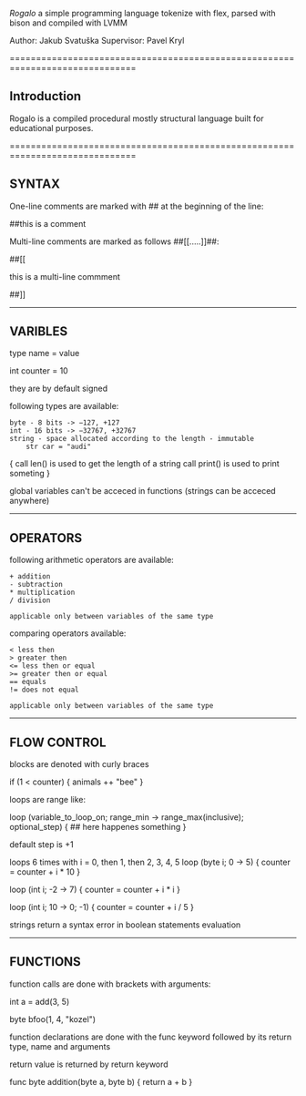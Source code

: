 *Rogalo* a simple programming language tokenize with flex, parsed with bison 
and compiled with LVMM

Author: Jakub Svatuška
Supervisor: Pavel Kryl

==============================================================================
## Introduction

Rogalo is a compiled procedural mostly structural language built for 
educational purposes.

==============================================================================
## SYNTAX

One-line comments are marked with ## at the beginning of the line:

##this is a comment

Multi-line comments are marked as follows ##[[.....]]##:

##[[

this 
is 
a multi-line 
commment

##]]

------------------------------------------------------------------------------
## VARIBLES

type name = value

int counter = 10

they are by default signed

following types are available:

    byte - 8 bits -> −127, +127
    int - 16 bits -> −32767, +32767
    string - space allocated according to the length - immutable
        str car = "audi" 

{
    call len() is used to get the length of a string
    call print() is used to print someting
}

global variables can't be acceced in functions (strings can be acceced anywhere)

------------------------------------------------------------------------------
## OPERATORS

following arithmetic operators are available:
    
    + addition
    - subtraction
    * multiplication
    / division
    
    applicable only between variables of the same type

comparing operators available:

    < less then
    > greater then
    <= less then or equal
    >= greater then or equal
    == equals
    != does not equal

    applicable only between variables of the same type
------------------------------------------------------------------------------
## FLOW CONTROL

blocks are denoted with curly braces

if (1 < counter)
{
    animals ++ "bee"
}


loops are range like:

loop (variable_to_loop_on; range_min -> range_max(inclusive); optional_step)
{
    ## here happenes something
}

default step is +1

loops 6 times with i = 0, then 1, then 2, 3, 4, 5
loop (byte i; 0 -> 5) 
{
    counter = counter + i * 10
}

loop (int i; -2 -> 7)
{
    counter = counter + i * i
}

loop (int i; 10 -> 0; -1)
{
    counter = counter + i / 5
}


strings return a syntax error in boolean statements evaluation

------------------------------------------------------------------------------
## FUNCTIONS

function calls are done with brackets with arguments:

int a = add(3, 5)

byte bfoo(1, 4, "kozel")

function declarations are done with the func keyword 
followed by its return type, name and arguments

return value is returned by return keyword

func byte addition(byte a, byte b)
{
    return a + b
}

